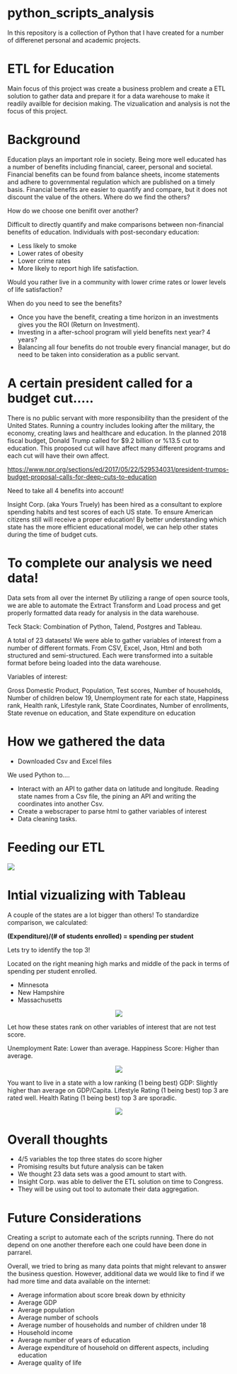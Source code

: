 # python_scripts_analysis

In this repository is a collection of Python that I have created for a number of differenet personal and academic projects.

# ETL for Education 
Main focus of this project was create a business problem and create a ETL solution to gather data and prepare it for a data warehouse to make it readily availble for decision making. The vizualication and analysis is not the focus of this project.

# Background
Education plays an important role in society. Being more well educated has a number of benefits including financial, career, personal and societal.
Financial benefits can be found from balance sheets, income statements and adhere to governmental regulation which are published on a timely basis. Financial benefits are easier to quantify and compare, but it does not discount the value of the others. 
Where do we find the others?

How do we choose one benifit over another?

Difficult to directly quantify and make comparisons between non-financial benefits of education. Individuals with post-secondary education: 
- Less likely to smoke
- Lower rates of obesity
- Lower crime rates 
- More likely to report high life satisfaction.  

Would you rather live in a community with lower crime rates or lower levels of life satisfaction?

When do you need to see the benefits?

- Once you have the benefit, creating a time horizon in an investments gives you the ROI (Return on Investment).   
- Investing in a after-school program will yield benefits next year? 4 years?
- Balancing all four benefits do not trouble every financial manager, but do need to be taken into consideration as a public servant. 

# A certain president called for a budget cut…..

There is no public servant with more responsibility than the president of the United States.
Running a country includes looking after the military, the economy, creating laws and healthcare and education.
In the planned 2018 fiscal budget, Donald Trump called for $9.2 billion or %13.5 cut to education. 
This proposed cut will have affect many different programs and each cut will have their own affect. 

https://www.npr.org/sections/ed/2017/05/22/529534031/president-trumps-budget-proposal-calls-for-deep-cuts-to-education

Need to take all 4 benefits into account!

Insight Corp. (aka Yours Truely) has been hired as a consultant to explore spending habits and test scores of each US state. 
To ensure American citizens still will receive a proper education! By better understanding which state has the more efficient 
educational model, we can help other states during the time of budget cuts. 

# To complete our analysis we need data!

Data sets from all over the internet
By utilizing a range of open source tools, we are able to automate the Extract Transform and Load process and get properly 
formatted data ready for analysis in the data warehouse. 

Teck Stack: Combination of Python, Talend, Postgres and Tableau.

A total of 23 datasets! We were able to gather variables of interest from a number of different formats. From CSV, Excel, Json, Html and both structured and semi-structured. Each were transformed into a suitable format before being loaded into the data warehouse. 

Variables of interest: 

Gross Domestic Product, Population, Test scores, Number of households, Number of children below 19, Unemployment rate for each state, Happiness rank, Health rank, Lifestyle rank, State Coordinates, Number of enrollments, State revenue on education, and State expenditure on education 

# How we gathered the data
- Downloaded Csv and Excel files

We used Python to….
- Interact with an API to gather data on latitude and longitude. Reading state names from a Csv file, the pining an API and writing the coordinates into another Csv.
- Create a webscraper to parse html to gather variables of interest
- Data cleaning tasks.

# Feeding our ETL

<img src="images/talend_HQ.jpg" >

# Intial vizualizing with Tableau

A couple of the states are a lot bigger than others! To standardize comparison, we calculated:

**(Expenditure)/(# of students enrolled) = spending per student**

Lets try to identify the top 3!

Located on the right meaning high marks and middle of the pack in terms of spending per student enrolled.
- Minnesota
- New Hampshire
- Massachusetts

<p align="center">
<img src="images/Viz.jpg">
</p>

Let how these states rank on other variables of interest that are not test score. 

Unemployment Rate: Lower than average.
Happiness Score: Higher than average.

<p align="center">
 <img src="images/Viz1.png"> 
</p>

You want to live in a state with a low ranking (1 being best)
GDP: Slightly higher than average on GDP/Capita.
Lifestyle Rating (1 being best) top 3 are rated well.
Health Rating (1 being best) top 3 are sporadic.

<p align="center">
  <img src="images/Viz2.png">
</p>

# Overall thoughts
- 4/5 variables the top three states do score higher
- Promising results but future analysis can be taken
- We thought 23 data sets was a good amount to start with.
- Insight Corp. was able to deliver the ETL solution on time to Congress.
- They will be using out tool to automate their data aggregation. 

# Future Considerations
Creating a script to automate each of the scripts running. There do not depend on one another therefore each one could have been done in parrarel. 

Overall, we tried to bring as many data points that might relevant to answer the business question. However, additional data we would like to find if we had more time and data available on the internet:

- Average information about score break down by ethnicity 
- Average GDP 
- Average population 
- Average number of schools 
- Average number of households and number of children under 18 
- Household income 
- Average number of years of education 
- Average expenditure of household on different aspects, including education 
- Average quality of life

